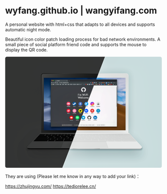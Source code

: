 # wyfang.github.io | wangyifang.com

A personal website with html+css that adapts to all devices and supports automatic night mode.

Beautiful icon color patch loading process for bad network environments. A small piece of social platform friend code and supports the mouse to display the QR code.

![Image text](https://github.com/wyfang/wyfang.github.io/blob/master/share/img/201904281548.png)

They are using (Please let me know in any way to add your link)：

https://zhujingyu.com/  https://tediorelee.cn/
